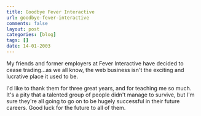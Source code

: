 ```yaml
---
title: Goodbye Fever Interactive
url: goodbye-fever-interactive
comments: false
layout: post
categories: [blog]
tags: []
date: 14-01-2003
---
```

My friends and former employers at Fever Interactive have decided to cease trading...as we all know, the web business isn't the exciting and lucrative place it used to be.

I'd like to thank them for three great years, and for teaching me so much. It's a pity that a talented group of people didn't manage to survive, but I'm sure they're all going to go on to be hugely successful in their future careers. Good luck for the future to all of them.